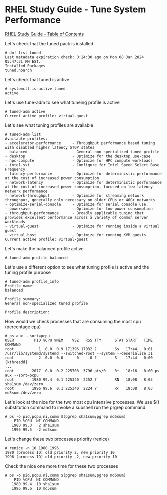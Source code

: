 # RHEL Study Guide - Tune System Performance

[RHEL Study Guide - Table of Contents](https://github.com/pslucas0212/RHEL-Study-Guide)  

Let's check that the tuned pack is installed
```
# dnf list tuned
Last metadata expiration check: 0:24:30 ago on Mon 08 Jan 2024 05:47:31 PM EST.
Installed Packages
tuned.noarch
```

Let's check that tuned is active
```
# systemctl is-active tuned
active
```

Let's use tune-adm to see what tuneing profile is active
```
# tuned-adm active
Current active profile: virtual-guest
```

Let's see what tuning profiles are available
```
# tuned-adm list
Available profiles:
- accelerator-performance     - Throughput performance based tuning with disabled higher latency STOP states
- balanced                    - General non-specialized tuned profile
- desktop                     - Optimize for the desktop use-case
- hpc-compute                 - Optimize for HPC compute workloads
- intel-sst                   - Configure for Intel Speed Select Base Frequency
- latency-performance         - Optimize for deterministic performance at the cost of increased power consumption
- network-latency             - Optimize for deterministic performance at the cost of increased power consumption, focused on low latency network performance
- network-throughput          - Optimize for streaming network throughput, generally only necessary on older CPUs or 40G+ networks
- optimize-serial-console     - Optimize for serial console use.
- powersave                   - Optimize for low power consumption
- throughput-performance      - Broadly applicable tuning that provides excellent performance across a variety of common server workloads
- virtual-guest               - Optimize for running inside a virtual guest
- virtual-host                - Optimize for running KVM guests
Current active profile: virtual-guest
```

Let's make the balanced profile active
```
# tuned-adm profile balanced
```

Let's use a different option to see what tuning profile is active and the tuning profile purpose
```
# tuned-adm profile_info
Profile name:
balanced

Profile summary:
General non-specialized tuned profile

Profile description:

```

How would we check processes that are consuming the most cpu (percentage cpu)
```
# ps aux --sort=pcpu
USER         PID %CPU %MEM    VSZ   RSS TTY      STAT START   TIME COMMAND
root           1  0.0  0.9 171396 17032 ?        Ss   17:44   0:01 /usr/lib/systemd/systemd --switched-root --system --deserialize 31
root           2  0.0  0.0      0     0 ?        S    17:44   0:00 [kthreadd]
...
root        2077  0.0  0.2 225708  3796 pts/0    R+   18:16   0:00 ps aux --sort=pcpu
root        1980 99.4  0.1 225340  2252 ?        RN   18:08   8:03 sha1sum /dev/zero
root        1996 99.6  0.1 225340  2224 ?        R<   18:08   8:03 md5sum /dev/zero
```

Let's look at the nice for the two most cpu intensive processes. We use $() substitution command to invoke a subshell run the prgrep command.
```
# ps -o pid,pcpu,ni,comm $(pgrep sha1sum;pgrep md5sum)
    PID %CPU  NI COMMAND
   1980 99.3   2 sha1sum
   1996 99.5  -2 md5sum
```

Let's change these two processes priority (renice)
```
# renice -n 10 1980 1996
1980 (process ID) old priority 2, new priority 10
1996 (process ID) old priority -2, new priority 10
```

Check the nice one more time for these two processes
```
# ps -o pid,pcpu,ni,comm $(pgrep sha1sum;pgrep md5sum)
    PID %CPU  NI COMMAND
   1980 99.4  10 sha1sum
   1996 99.6  10 md5sum
```

